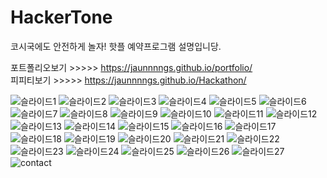 
# HackerTone
코시국에도 안전하게 놀자! 핫플 예약프로그램 설명입니당.

포트폴리오보기 >>>>> https://jaunnnngs.github.io/portfolio/ <br>
피피티보기 >>>>> https://jaunnnngs.github.io/Hackathon/

![슬라이드1](https://user-images.githubusercontent.com/81130206/132163710-f4dfcd32-bfcb-4803-b84f-7986eae46a3e.JPG)
![슬라이드2](https://user-images.githubusercontent.com/81130206/132163763-30aabe6f-6069-4e9f-aa2f-c9e55052ade0.JPG)
![슬라이드3](https://user-images.githubusercontent.com/81130206/132163791-f3d188ff-45fb-40cd-a986-f96cc0f296b5.JPG)
![슬라이드4](https://user-images.githubusercontent.com/81130206/132163795-997f4437-784b-4c9f-bdf6-3c3953637bbf.JPG)
![슬라이드5](https://user-images.githubusercontent.com/81130206/132163797-8940cd71-deed-4ea5-ad3a-114875357206.JPG)
![슬라이드6](https://user-images.githubusercontent.com/81130206/132163799-190a62d6-ba61-4095-bb7a-2435a4ec1a78.JPG)
![슬라이드7](https://user-images.githubusercontent.com/81130206/132163801-4c65a04b-59a9-4e11-845d-47918273d6b9.JPG)
![슬라이드8](https://user-images.githubusercontent.com/81130206/132163804-f02a0b84-04c8-4cfc-b752-390a9164cd50.JPG)
![슬라이드9](https://user-images.githubusercontent.com/81130206/132163805-f723b273-7853-4c32-a636-6fcd1bbd9d66.JPG)
![슬라이드10](https://user-images.githubusercontent.com/81130206/132163807-380c8f95-8579-4001-90d0-7ffe03147b57.JPG)
![슬라이드11](https://user-images.githubusercontent.com/81130206/132163808-446c294b-056b-44bd-8c4b-95a491797934.JPG)
![슬라이드12](https://user-images.githubusercontent.com/81130206/132163810-20f01011-dc8c-4ed3-9c14-f37dd1d6d640.JPG)
![슬라이드13](https://user-images.githubusercontent.com/81130206/132163812-853a72b8-7583-4b36-8d01-75ebd3f2bd4d.JPG)
![슬라이드14](https://user-images.githubusercontent.com/81130206/132163814-3d6e43fd-c287-4dc4-93d1-0195d6c98c4e.JPG)
![슬라이드15](https://user-images.githubusercontent.com/81130206/132163816-13d9bd5f-62b8-41f9-8a7c-f0cc01d87587.JPG)
![슬라이드16](https://user-images.githubusercontent.com/81130206/132163818-95ba427c-28d2-45b1-a8e1-7204f69faf5d.JPG)
![슬라이드17](https://user-images.githubusercontent.com/81130206/132163819-9676d2e2-0f24-4528-9b3c-7c13a7ad996c.JPG)
![슬라이드18](https://user-images.githubusercontent.com/81130206/132163821-4445e84d-65ba-46f2-82f4-b980a95b6a56.JPG)
![슬라이드19](https://user-images.githubusercontent.com/81130206/132163826-b5863141-88cc-4856-b252-d92c12cddf6d.JPG)
![슬라이드20](https://user-images.githubusercontent.com/81130206/132163827-b6409ff8-5bae-4ff3-a5a0-845c04e05f78.JPG)
![슬라이드21](https://user-images.githubusercontent.com/81130206/132163829-6b813a3a-522f-4b11-9a24-51025aacfbcf.JPG)
![슬라이드22](https://user-images.githubusercontent.com/81130206/132163831-43d50243-5587-4863-87df-77dcffbab0bc.JPG)
![슬라이드23](https://user-images.githubusercontent.com/81130206/132163833-9105b1ce-ec9a-4893-9053-8a8eb5e2c8c2.JPG)
![슬라이드24](https://user-images.githubusercontent.com/81130206/132163834-c7d45361-2e2b-421d-82af-d7f6d72ede7c.JPG)
![슬라이드25](https://user-images.githubusercontent.com/81130206/132163836-44b637fc-bb53-445a-a8ed-58bd14e2e689.JPG)
![슬라이드26](https://user-images.githubusercontent.com/81130206/132163837-e36844f3-b6f6-47ce-b8a1-96a299260d67.JPG)
![슬라이드27](https://user-images.githubusercontent.com/81130206/132163838-7d90cdb7-0eb5-44bd-94eb-65acc0053d71.JPG)
![contact](https://user-images.githubusercontent.com/81130206/132164000-e3d44b86-cfc6-4516-b562-bde28269cb44.jpg)
